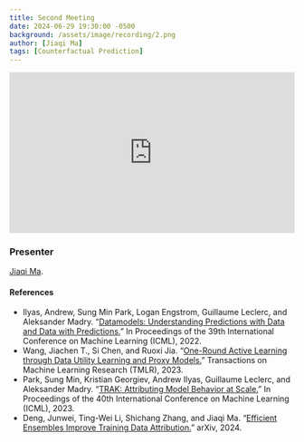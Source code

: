 ```yaml
---
title: Second Meeting
date: 2024-06-29 19:30:00 -0500
background: /assets/image/recording/2.png
author: [Jiaqi Ma]
tags: [Counterfactual Prediction]
---
```


<style>
.video-container {
  position: relative;
  padding-bottom: 56.25%; /* 16:9 aspect ratio */
  height: 0;
  overflow: hidden;
  max-width: 100%;
  background: #000;
}

.video-container iframe {
  position: absolute;
  top: 0;
  left: 0;
  width: 100%;
  height: 100%;
  border: 0;
}
</style>

<div class="video-container">
  <iframe width="560" height="315" src="https://www.youtube.com/embed/XALkFHAPMC0" frameborder="0" allow="accelerometer; autoplay; clipboard-write; encrypted-media; gyroscope; picture-in-picture" allowfullscreen></iframe>
</div>

### Presenter

[Jiaqi Ma](https://jiaqima.github.io/).

#### References

- Ilyas, Andrew, Sung Min Park, Logan Engstrom, Guillaume Leclerc, and Aleksander Madry. “[Datamodels: Understanding Predictions with Data and Data with Predictions.](https://proceedings.mlr.press/v162/ilyas22a.html)” In Proceedings of the 39th International Conference on Machine Learning (ICML), 2022.
- Wang, Jiachen T., Si Chen, and Ruoxi Jia. “[One-Round Active Learning through Data Utility Learning and Proxy Models.](https://openreview.net/forum?id=8HQCOMRa7g)” Transactions on Machine Learning Research (TMLR), 2023.
- Park, Sung Min, Kristian Georgiev, Andrew Ilyas, Guillaume Leclerc, and Aleksander Madry. “[TRAK: Attributing Model Behavior at Scale.](https://proceedings.mlr.press/v202/park23c.html)” In Proceedings of the 40th International Conference on Machine Learning (ICML), 2023.
- Deng, Junwei, Ting-Wei Li, Shichang Zhang, and Jiaqi Ma. “[Efficient Ensembles Improve Training Data Attribution.](http://arxiv.org/abs/2405.17293)” arXiv, 2024.
